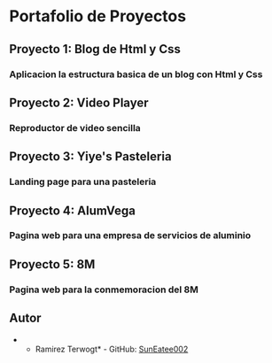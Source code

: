 # Portafolio de Proyectos

## Proyecto 1: Blog de Html y Css
### Aplicacion la estructura basica de un blog con Html y Css
## Proyecto 2: Video Player
### Reproductor de video sencilla 
## Proyecto 3: Yiye's Pasteleria
### Landing page para una pasteleria
## Proyecto 4: AlumVega
### Pagina web para una empresa de servicios de aluminio
## Proyecto 5: 8M
### Pagina web para la conmemoracion del 8M

## Autor 
- * Ramirez Terwogt* - GitHub: [SunEatee002](https://github.com/SunEatee002)
